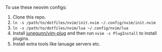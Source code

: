 To use these neovim configs:

1. Clone this repo.
2. `ln -s /path/to/dotfiles/nvim/init.nvim ~/.config/nvim/init.nvim`
3. `ln -s /path/to/dotfiles/nvim/lua ~/.config/nvim/lua`
4. Install [junegunn/vim-plug](https://github.com/junegunn/vim-plug) and then run `nvim -c PlugInstall` to install plugins.
5. Install extra tools like lanuage servers etc.
